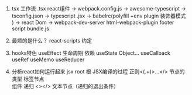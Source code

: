 1. tsx 工作流
.tsx react组件 -> webpack.config.js -> awesome-typescript -> tsconfig.json -> typescript .jsx -> babelrc(polyfill +env plugin 装饰器模式 ) -> react Dom -> webpack-dev-server html-webpack-plugin footer script bundle.js 

2. 最烦的是什么？
    react-scripts 约定
3. hooks特色
    useEffect
        生命周期 依赖 
    useState
        Object...
    useCallback
    useRef
    useMemo
    useReducer
4. 分析react如何运行起来
    jsx
    root 根
    JSX编译的过程
    正则<(.+)>...</>
        节点的类型 标签节点\
        组件 递归
        <></>
        文本节点（递归的退出条件）






